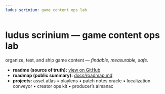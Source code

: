 ```yaml
---
ludus scrinium: game content ops lab
---
```


# ludus scrinium — game content ops lab
organize, test, and ship game content — *findable, measurable, safe*.

- **readme (source of truth):** [view on GitHub](../README.md)
- **roadmap (public summary):** [docs/roadmap.md](./roadmap.md)
- **projects:** asset atlas • playlens • patch notes oracle • localization conveyor • creator ops kit • producer’s almanac


